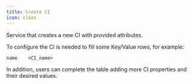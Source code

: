 ```yaml
---
title: Create CI
icon: class
---
```


Service that creates a new CI with provided attributes.

To configure the CI is needed to fill some Key/Value rows, for example:

    name    <CI_name>

In addition, users can complete the table adding more CI properties and their desired values.